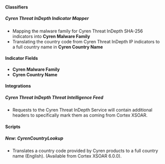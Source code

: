 
#### Classifiers
##### Cyren Threat InDepth Indicator Mapper
- Mapping the malware family for Cyren Threat InDepth SHA-256 indicators into **Cyren Malware Family**
- Translating the country code from Cyren Threat InDepth IP indicators to a full country name in **Cyren Country Name**

#### Indicator Fields
- **Cyren Malware Family**
- **Cyren Country Name**

#### Integrations
##### Cyren Threat InDepth Threat Intelligence Feed
- Requests to the Cyren Threat InDepth Service will contain additional headers to specifically mark them as coming from Cortex XSOAR.

#### Scripts
##### New: CyrenCountryLookup
- Translates a country code provided by Cyren products to a full country name (English). (Available from Cortex XSOAR 6.0.0).
